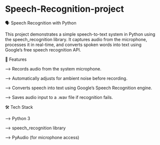 # Speech-Recognition-project
🗣️ Speech Recognition with Python

This project demonstrates a simple speech-to-text system in Python using the speech_recognition library. It captures audio from the microphone, processes it in real-time, and converts spoken words into text using Google’s free speech recognition API.

🚀 Features

--> Records audio from the system microphone.

--> Automatically adjusts for ambient noise before recording.

--> Converts speech into text using Google’s Speech Recognition engine.

--> Saves audio input to a .wav file if recognition fails.

🛠️ Tech Stack

--> Python 3

--> speech_recognition library

--> PyAudio (for microphone access)
